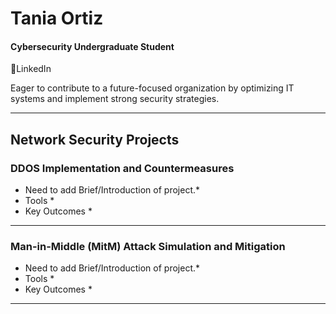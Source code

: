 # Tania Ortiz
#### Cybersecurity Undergraduate Student 
🔗LinkedIn

Eager to contribute to a future-focused organization by optimizing IT systems and implement strong security strategies.

______________________________________________________________________________________________

## Network Security Projects

### DDOS Implementation and Countermeasures

* Need to add Brief/Introduction of project.*
* Tools *
* Key Outcomes *
_______________________________________________________________________________________________
### Man-in-Middle (MitM) Attack Simulation and Mitigation

* Need to add Brief/Introduction of project.*
* Tools *
* Key Outcomes *
_______________________________________________________________________________________________
